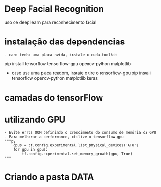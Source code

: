 # Deep Facial Recognition
 uso de deep learn para reconhecimento facial

# instalação das dependencias
    - caso tenha uma placa nvida, instale o cuda-toolkit
   pip install tensorflow tensorflow-gpu opencv-python matplotlib 

   - caso use uma placa readom, instale o tire o tensorflow-gpu
   pip install tensorflow opencv-python matplotlib keras

# camadas do tensorFlow
# utilizando GPU
    - Evite erros OOM definindo o crescimento do consumo de memória da GPU
    - Para melhorar a performance, utilize o tensorflow-gpu
    """py
        gpus = tf.config.experimental.list_physical_devices('GPU')
        for gpu in gpus:
            tf.config.experimental.set_memory_growth(gpu, True)
    """
# Criando a pasta DATA
